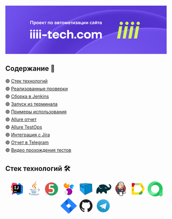 <img src="/images/header.jpg?raw=true"></img>
## Содержание :bookmark_tabs:
🟣 <a href="#stack">Cтек технологий</a></br>
🟣 <a href="#testcases">Реализованные проверки</a></br>
🟣 <a href="#jenkins">Сборка в Jenkins</a></br>
🟣 <a href="#console">Запуск из терминала</a></br>
🟣 <a href="#example">Примеры использования</a></br>
🟣 <a href="#allure">Allure отчет</a></br>
🟣 <a href="#alluretestops">Allure TestOps</a></br>
🟣 <a href="#jira">Интеграция с Jira</a></br>
🟣 <a href="#telegram">Отчет в Telegram</a></br>
🟣 <a href="#video">Видео прохождения тестов</a>

<a id="stack"></a>
## Cтек технологий :hammer_and_wrench:
<div align="center">
<a href="https://www.jetbrains.com/idea/"><img alt="InteliJ IDEA" height="50" src="/images/logos/Intelij_IDEA.svg" width="50"/></a>
<a href="https://www.java.com/"><img alt="Java" height="50" src="/images/logos/Java.svg" width="50"/></a>
<a href="https://junit.org/junit5/"><img alt="JUnit 5" height="50" src="/images/logos/JUnit5.svg" width="50"/></a>
<a href="https://selenide.org/"><img alt="Selenide" height="50" src="/images/logos/Selenide.svg" width="50"/></a>
<a href="https://aerokube.com/selenoid/"><img alt="Selenoid" height="50" src="/images/logos/Selenoid.svg" width="50"/></a>
<a href="https://gradle.org/"><img alt="Gradle" height="50" src="/images/logos/Gradle.svg" width="50"/></a>
<a href="https://www.jenkins.io/"><img alt="Jenkins" height="50" src="/images/logos/Jenkins.svg" width="50"/></a>
<a href="https://github.com/allure-framework/"><img alt="Allure" height="50" src="/images/logos/Allure.svg" width="50"/></a>
 <a href="https://qameta.io/"><img alt="Allure TestOps" height="50" src="/images/logos/alluretestops.svg" width="50"/></a>
 <a href="https://www.atlassian.com/software/jira"><img alt="Jira" height="50" src="/images/logos/jira.svg" width="50"/></a>
<a href="https://github.com/"><img alt="GitHub" height="50" src="/images/logos/GitHub.svg" width="50"/></a>
<a href="https://telegram.org/"><img alt="Telegram" height="50" src="/images/logos/Telegram.svg" width="50"/></a>
</div>
